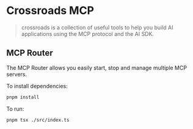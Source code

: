 # Crossroads MCP

> crossroads is a collection of useful tools to help you build AI applications using the MCP protocol and the AI SDK.

## MCP Router

The MCP Router allows you easily start, stop and manage multiple MCP servers.

To install dependencies:

```bash
pnpm install
```

To run:

```bash
pnpm tsx ./src/index.ts
```
